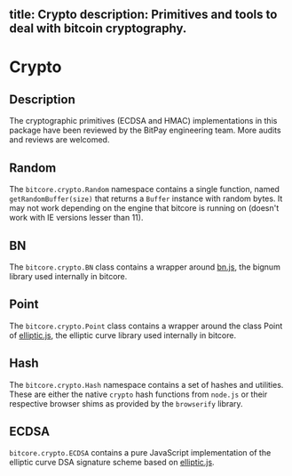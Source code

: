 title: Crypto
description: Primitives and tools to deal with bitcoin cryptography.
---
# Crypto

## Description

The cryptographic primitives (ECDSA and HMAC) implementations in this package have been reviewed by the BitPay engineering team. More audits and reviews are welcomed.

## Random

The `bitcore.crypto.Random` namespace contains a single function, named `getRandomBuffer(size)` that returns a `Buffer` instance with random bytes. It may not work depending on the engine that bitcore is running on (doesn't work with IE versions lesser than 11).

## BN

The `bitcore.crypto.BN` class contains a wrapper around [bn.js](https://github.com/indutny/bn.js), the bignum library used internally in bitcore.

## Point

The `bitcore.crypto.Point` class contains a wrapper around the class Point of [elliptic.js](https://github.com/indutny/elliptic), the elliptic curve library used internally in bitcore.

## Hash

The `bitcore.crypto.Hash` namespace contains a set of hashes and utilities. These are either the native `crypto` hash functions from `node.js` or their respective browser shims as provided by the `browserify` library.

## ECDSA

`bitcore.crypto.ECDSA` contains a pure JavaScript implementation of the elliptic curve DSA signature scheme based on [elliptic.js](https://github.com/indutny/elliptic).
